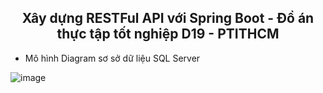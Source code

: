 <h2 align="center">Xây dựng RESTFul API với Spring Boot - Đồ án thực tập tốt nghiệp D19 - PTITHCM</h2>

- Mô hình Diagram sơ sở dữ liệu SQL Server
  
![image](https://github.com/thtruong2904/QuanLyTaiChinh-API-V2/assets/83656656/a920e081-11a1-4d1f-9a97-48a0d4634d48)
